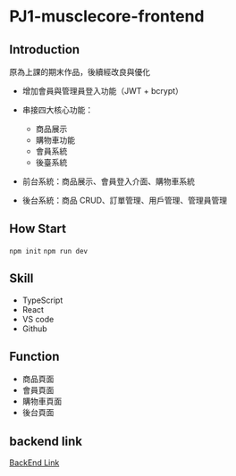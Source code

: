 # PJ1-musclecore-frontend
## Introduction
原為上課的期末作品，後續經改良與優化

* 增加會員與管理員登入功能（JWT + bcrypt）
* 串接四大核心功能：
    - 商品展示
    - 購物車功能
    - 會員系統
    - 後臺系統

* 前台系統：商品展示、會員登入介面、購物車系統
* 後台系統：商品 CRUD、訂單管理、用戶管理、管理員管理

## How Start
```npm init```
```npm run dev```

## Skill
* TypeScript
* React
* VS code
* Github

## Function 
* 商品頁面
* 會員頁面
* 購物車頁面
* 後台頁面

## backend link
[BackEnd Link](https://github.com/a036920022002/PJ1-musclecore-backend.git)

